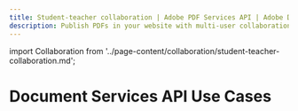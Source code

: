 ```yaml
---
title: Student-teacher collaboration | Adobe PDF Services API | Adobe Document Services
description: Publish PDFs in your website with multi-user collaboration using only a few lines of code. Our free PDF Embed API helps you publish PDF documents in HTML with a few lines of code. Learn more today.
---
```


import Collaboration from '../page-content/collaboration/student-teacher-collaboration.md';


<Hero slots="heading" variant="fullwidth" theme="dark"  customLayout className="herobgImage Hero-Banner"/>

# Document Services API Use Cases

<MenuWrapperComponent  slots="content"  repeat="1" theme="lightest" className="Student-Teacher-Collaboration"/>

<Collaboration />
